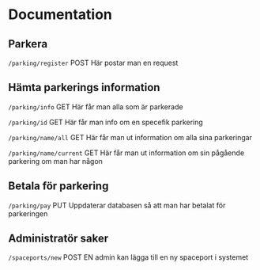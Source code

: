 # Documentation


## Parkera
```/parking/register```
POST
Här postar man en request

## Hämta parkerings information
```/parking/info```
GET
Här får man alla som är parkerade

```/parking/id```
GET
Här får man info om en specefik parkering

```/parking/name/all```
GET
Här får man ut information om alla sina parkeringar

```/parking/name/current```
GET
Här får man ut information om sin pågående parkering om man har någon

## Betala för parkering
```/parking/pay```
PUT
Uppdaterar databasen så att man har betalat för parkeringen


## Administratör saker
```/spaceports/new```
POST
EN admin kan lägga till en ny spaceport i systemet


